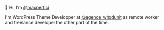 👋 Hi, I’m [@maxpertici](https://twitter.com/maxpertici)

I'm WordPress Theme Developper at [@agence_whodunit](https://twitter.com/agence_whodunit) as remote worker and freelance developer the other part of the time.
